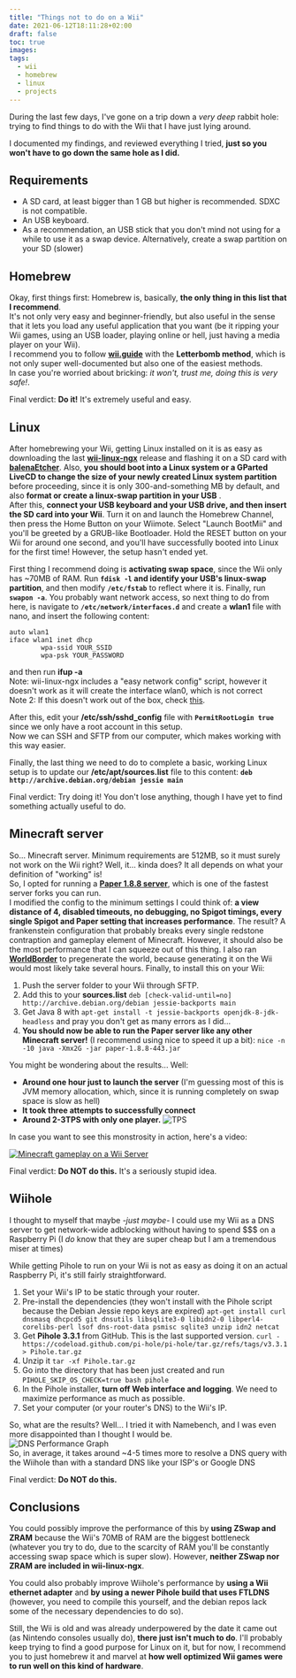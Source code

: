 ```yaml
---
title: "Things not to do on a Wii"
date: 2021-06-12T18:11:28+02:00
draft: false
toc: true
images:
tags:
  - wii
  - homebrew
  - linux
  - projects
---
```



During the last few days, I've gone on a trip down a *very deep* rabbit hole: trying to find things to do with the Wii that I have just lying around.

I documented my findings, and reviewed everything I tried, **just so you won't have to go down the same hole as I did.**

## Requirements


- A SD card, at least bigger than 1 GB but higher is recommended. SDXC is not compatible.
- An USB keyboard.
- As a recommendation, an USB stick that you don't mind not using for a while to use it as a swap device. Alternatively, create a swap partition on your SD (slower)

## Homebrew
Okay, first things first: Homebrew is, basically, **the only thing in this list that I recommend**.   
It's not only very easy and beginner-friendly, but also useful in the sense that it lets you load any useful application that you want (be it ripping your Wii games, using an USB loader, playing online or hell, just having a media player on your Wii).  
I recommend you to follow **[wii.guide](https://wii.guide/get-started)** with the **Letterbomb method**, which is not only super well-documented but also one of the easiest methods.     
In case you're worried about bricking: *it won't, trust me, doing this is very safe!*.

Final verdict: **Do it!** It's extremely useful and easy.
## Linux
After homebrewing your Wii, getting Linux installed on it is as easy as downloading the last **[wii-linux-ngx](https://github.com/neagix/wii-linux-ngx)** release and flashing it on a SD card with **[balenaEtcher](https://www.balena.io/etcher/)**. Also, **you should  boot into a Linux system or a GParted LiveCD to change the size of your newly created Linux system partition** before proceeding, since it is only 300-and-something MB by default, and also **format or create a linux-swap partition in your USB** .  
After this, **connect your USB keyboard and your USB drive, and then insert the SD card into your Wii**. Turn it on and launch the Homebrew Channel, then press the Home Button on your Wiimote. Select "Launch BootMii" and you'll be greeted by a GRUB-like Bootloader. Hold the RESET button on your Wii for around one second, and you'll have successfully booted into Linux for the first time! However, the setup hasn't ended yet.

First thing I recommend doing is **activating swap space**, since the Wii only has ~70MB of RAM. Run **`fdisk -l` and identify your USB's linux-swap partition**, and then modify **`/etc/fstab`** to reflect where it is. Finally, run **`swapon -a`**.
You probably want network access, so next thing to do from here, is navigate to **`/etc/network/interfaces.d`** and create a **wlan1** file with nano, and insert the following content:
```
auto wlan1
iface wlan1 inet dhcp
        wpa-ssid YOUR_SSID
        wpa-psk YOUR_PASSWORD
```  
and then run **ifup -a**  
Note: wii-linux-ngx includes a "easy network config" script, however it doesn't work as it will create the interface wlan0, which is not correct  
Note 2: If this doesn't work out of the box, check [this](http://www.gc-linux.org/wiki/WL:Wifi_Configuration#Debian_configuration).

After this, edit your **/etc/ssh/sshd_config** file with **``PermitRootLogin true``** since we only have a root account in this setup.  
Now we can SSH and SFTP from our computer, which makes working with this way easier.

Finally, the last thing we need to do to complete a basic, working Linux setup is to update our **/etc/apt/sources.list** file to this content:
**``deb http://archive.debian.org/debian jessie main``**

Final verdict: Try doing it!  You don't lose anything, though I have yet to find something actually useful to do.
## Minecraft server
So... Minecraft server. Minimum requirements are 512MB, so it must surely not work on the Wii right? Well, it... kinda does? It all depends on what your definition of "working" is!  
So, I opted for running a **[Paper 1.8.8 server](https://papermc.io/)**, which is one of the fastest server forks you can run.   
I modified the config to the minimum settings I could think of: **a view distance of 4, disabled timeouts, no debugging, no Spigot timings, every single Spigot and Paper setting that increases performance**. The result? A frankenstein configuration that probably breaks every single redstone contraption and gameplay element of Minecraft. However, it should also be the most performance that I can squeeze out of this thing. I also ran **[WorldBorder](https://dev.bukkit.org/projects/worldborder)** to pregenerate the world, because generating it on the Wii would most likely take several hours.
Finally, to install this on your Wii:

1. Push the server folder to your Wii through SFTP.
2.  Add this to your **sources.list** ``deb [check-valid-until=no] http://archive.debian.org/debian jessie-backports main``
3.  Get Java 8 with ``apt-get install -t jessie-backports openjdk-8-jdk-headless`` and pray you don't get as many errors as I did...
4. **You should now be able to run the Paper server like any other Minecraft server!** (I recommend using nice to speed it up a bit): ``nice -n -10 java -Xmx2G -jar paper-1.8.8-443.jar``

You might be wondering about the results... Well:

- **Around one hour just to launch the server** (I'm guessing most of this is JVM memory allocation, which, since it is running completely on swap space is slow as hell)
- **It took three attempts to successfully connect**
- **Around 2-3TPS with only one player.**  ![TPS](https://jos.s-ul.eu/6tWPLaMm)

In case you want to see this monstrosity in action, here's a video:

[![Minecraft gameplay on a Wii Server](https://img.youtube.com/vi/Fe5foaQHgvw/0.jpg)](https://www.youtube.com/watch?v=Fe5foaQHgvw)

Final verdict: **Do NOT do this.** It's a seriously stupid idea.

## Wiihole
I thought to myself that maybe *-just maybe-* I could use my Wii as a DNS server to get network-wide adblocking without having to spend $$$ on a Raspberry Pi (I *do* know that they are super cheap but I am a tremendous miser at times)

While getting Pihole to run on your Wii is not as easy as doing it on an actual Raspberry Pi, it's still fairly straightforward.


1. Set your Wii's IP to be static through your router.
2. Pre-install the dependencies (they won't install with the Pihole script because the Debian Jessie repo keys are expired) ``apt-get install curl dnsmasq dhcpcd5 git dnsutils libsqlite3-0 libidn2-0 libperl4-corelibs-perl lsof dns-root-data psmisc sqlite3 unzip idn2 netcat``
3. Get **Pihole 3.3.1** from GitHub. This is the last supported version. ``curl -https://codeload.github.com/pi-hole/pi-hole/tar.gz/refs/tags/v3.3.1 > Pihole.tar.gz``
4. Unzip it ``tar -xf Pihole.tar.gz``
5. Go into the directory that has been just created and run ``PIHOLE_SKIP_OS_CHECK=true bash pihole``
6. In the Pihole installer, **turn off Web interface and logging**. We need to maximize performance as much as possible.
7. Set your computer (or your router's DNS) to the Wii's IP.

So, what are the results? Well... I tried it with Namebench, and I was even more disappointed than I thought I would be.  
![DNS Performance Graph](https://jos.s-ul.eu/rhs6zC0p)  
So, in average, it takes around ~4-5 times more to resolve a DNS query with the Wiihole than with a standard DNS like your ISP's or Google DNS

Final verdict: **Do NOT do this.**

## Conclusions
You could possibly improve the performance of this by **using ZSwap and ZRAM** because the Wii's 70MB of RAM are the biggest bottleneck (whatever you try to do, due to the scarcity of RAM you'll be constantly accessing  swap space which is super slow). However, **neither ZSwap nor ZRAM are included in wii-linux-ngx**.

You could also probably improve Wiihole's performance by **using a Wii ethernet adapter** and **by using a newer Pihole build that uses FTLDNS** (however, you need to compile this yourself, and the debian repos lack some of the necessary dependencies to do so).

Still, the Wii is old and was already underpowered by the date it came out (as Nintendo consoles usually do), **there just isn't much to do**. I'll probably keep trying to find a good purpose for Linux on it, but for now, I recommend you to just homebrew it and marvel at **how well optimized Wii games were to run well on this kind of hardware**.